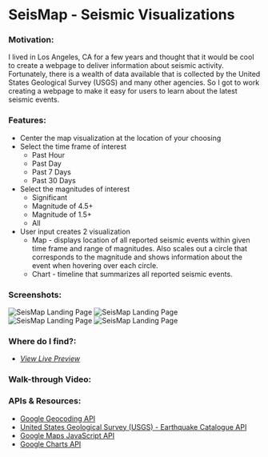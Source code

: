 # SeisMap - Seismic Visualizations

### Motivation:
I lived in Los Angeles, CA for a few years and thought that it would be cool to create a webpage to deliver information about seismic activity. Fortunately, there is a wealth of data available that is collected by the United States Geological Survey (USGS) and many other agencies. So I got to work creating a webpage to make it easy for users to learn about the latest seismic events.

### Features:
* Center the map visualization at the location of your choosing
* Select the time frame of interest
  * Past Hour
  * Past Day
  * Past 7 Days
  * Past 30 Days
* Select the magnitudes of interest
  * Significant
  * Magnitude of 4.5+
  * Magnitude of 1.5+
  * All
* User input creates 2 visualization
  * Map - displays location of all reported seismic events within given time frame and range of magnitudes. Also scales out a circle that corresponds to the magnitude and shows information about the event when hovering over each circle.
  * Chart - timeline that summarizes all reported seismic events.

### Screenshots:
![SeisMap Landing Page](./screenshots/SeisMap-landing-mobile.png)
![SeisMap Landing Page](./screenshots/SeisMap-map-mobile.png)
![SeisMap Landing Page](./screenshots/SeisMap-timeline-mobile.png)
![SeisMap Landing Page](./screenshots/SeisMap-pageBtm-mobile.png)

### Where do I find?:
* *[View Live Preview](https://g64wd-q1project-1505157828908.firebaseapp.com/)*

### Walk-through Video:


### APIs & Resources:
* [Google Geocoding API](https://developers.google.com/maps/documentation/geocoding/intro)
* [United States Geological Survey (USGS) - Earthquake Catalogue API](https://earthquake.usgs.gov/fdsnws/event/1/)
* [Google Maps JavaScript API](https://developers.google.com/maps/documentation/javascript/earthquakes)
* [Google Charts API](https://developers.google.com/chart/interactive/docs/)

